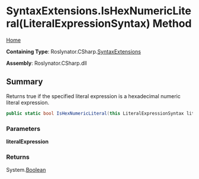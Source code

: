 <a name="_top"></a>

# SyntaxExtensions\.IsHexNumericLiteral\(LiteralExpressionSyntax\) Method

[Home](../../../../README.md#_top)

**Containing Type**: Roslynator\.CSharp\.[SyntaxExtensions](../README.md#_top)

**Assembly**: Roslynator\.CSharp\.dll

## Summary

Returns true if the specified literal expression is a hexadecimal numeric literal expression\.

```csharp
public static bool IsHexNumericLiteral(this LiteralExpressionSyntax literalExpression)
```

### Parameters

**literalExpression**

### Returns

System\.[Boolean](https://docs.microsoft.com/en-us/dotnet/api/system.boolean)

